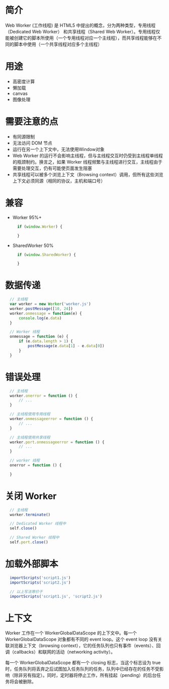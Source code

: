 # 简介

Web Worker (工作线程) 是 HTML5 中提出的概念，分为两种类型，专用线程（Dedicated Web Worker） 和共享线程（Shared Web Worker）。专用线程仅能被创建它的脚本所使用（一个专用线程对应一个主线程），而共享线程能够在不同的脚本中使用（一个共享线程对应多个主线程）

# 用途
- 高密度计算
- 懒加载
- canvas
- 图像处理


# 需要注意的点
- 有同源限制
- 无法访问 DOM 节点
- 运行在另一个上下文中，无法使用Window对象
- Web Worker 的运行不会影响主线程，但与主线程交互时仍受到主线程单线程的瓶颈制约。换言之，如果 Worker 线程频繁与主线程进行交互，主线程由于需要处理交互，仍有可能使页面发生阻塞
- 共享线程可以被多个浏览上下文（Browsing context）调用，但所有这些浏览上下文必须同源（相同的协议，主机和端口号）

# 兼容

- Worker 95%+
  ```Javascript
    if (window.Worker) {

    }
  ```
- SharedWorker 50%
  ```Javascript
    if (window.SharedWorker) {

    }
  ```



# 数据传递

```Javascript
  // 主线程
  var worker = new Worker('worker.js')
  worker.postMessage([10, 24])
  worker.onmessage = function(e) {
      console.log(e.data)
  }

  // Worker 线程
  onmessage = function (e) {
      if (e.data.length > 1) {
          postMessage(e.data[1] - e.data[0])
      }
  }
```

# 错误处理

```Javascript
  // 主线程
  worker.onerror = function () {
      // ...
  }

  // 主线程使用专用线程
  worker.onmessageerror = function () {
      // ...
  }

  // 主线程使用共享线程
  worker.port.onmessageerror = function () {
      // ...
  }

  // worker 线程
  onerror = function () {

  }
```

# 关闭 Worker

```Javascript
  // 主线程
  worker.terminate()

  // Dedicated Worker 线程中
  self.close()

  // Shared Worker 线程中
  self.port.close()
```

# 加载外部脚本
```Javascript
  importScripts('script1.js')
  importScripts('script2.js')

  // 以上写法等价于
  importScripts('script1.js', 'script2.js')
```

# 上下文

Worker 工作在一个 WorkerGlobalDataScope 的上下文中。每一个 WorkerGlobalDataScope 对象都有不同的 event loop。这个 event loop 没有关联浏览器上下文（browsing context），它的任务队列也只有事件（events）、回调（callbacks）和联网的活动（networking activity）。

每一个 WorkerGlobalDataScope 都有一个 closing 标志，当这个标志设为 true 时，任务队列将丢弃之后试图加入任务队列的任务，队列中已经存在的任务不受影响（除非另有指定）。同时，定时器将停止工作，所有挂起（pending）的后台任务将会被删除。
